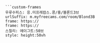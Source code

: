 

```쿠스통-프라메스
```custom-frames
우루수피스: 응.미프레캄스.콩/홍/블론드3브
urlSuffix: m.myfreecams.com/room/Blond3B
frame: https://
frame: https://
스칠리: 에이그트:50브
style: height:50vh
```
```